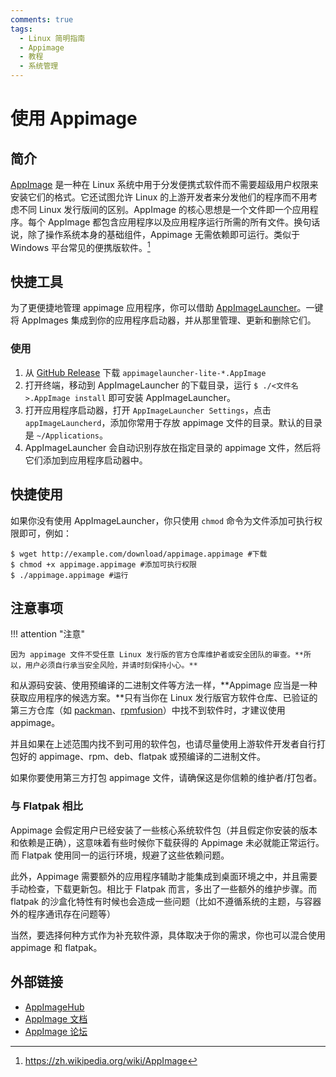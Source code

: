 ```yaml
---
comments: true
tags:
  - Linux 简明指南
  - Appimage
  - 教程
  - 系统管理
---
```


# 使用 Appimage

## 简介

[AppImage](https://appimage.org/) 是一种在 Linux 系统中用于分发便携式软件而不需要超级用户权限来安装它们的格式。它还试图允许 Linux 的上游开发者来分发他们的程序而不用考虑不同 Linux 发行版间的区别。AppImage 的核心思想是一个文件即一个应用程序。每个 AppImage 都包含应用程序以及应用程序运行所需的所有文件。换句话说，除了操作系统本身的基础组件，Appimage 无需依赖即可运行。类似于 Windows 平台常见的便携版软件。[^1]

## 快捷工具

为了更便捷地管理 appimage 应用程序，你可以借助 [AppImageLauncher](https://github.com/TheAssassin/AppImageLauncher)。一键将 AppImages 集成到你的应用程序启动器，并从那里管理、更新和删除它们。

### 使用

1. 从 [GitHub Release](https://github.com/TheAssassin/AppImageLauncher/releases) 下载 `appimagelauncher-lite-*.AppImage` 
2. 打开终端，移动到 AppImageLauncher 的下载目录，运行 `$ ./<文件名>.AppImage install` 即可安装 AppImageLauncher。
3. 打开应用程序启动器，打开 `AppImageLauncher Settings`，点击 `appImageLauncherd`，添加你常用于存放 appimage 文件的目录。默认的目录是 `~/Applications`。
4. AppImageLauncher 会自动识别存放在指定目录的 appimage 文件，然后将它们添加到应用程序启动器中。

## 快捷使用

如果你没有使用 AppImageLauncher，你只使用 `chmod` 命令为文件添加可执行权限即可，例如：

```
$ wget http://example.com/download/appimage.appimage #下载
$ chmod +x appimage.appimage #添加可执行权限
$ ./appimage.appimage #运行
```

## 注意事项

!!! attention "注意"

    因为 appimage 文件不受任意 Linux 发行版的官方仓库维护者或安全团队的审查。**所以，用户必须自行承当安全风险，并请时刻保持小心。**

和从源码安装、使用预编译的二进制文件等方法一样，**Appimage 应当是一种获取应用程序的候选方案。**只有当你在 Linux 发行版官方软件仓库、已验证的第三方仓库（如 [packman](https://zh.opensuse.org/Packman)、[rpmfusion](https://rpmfusion.org/)）中找不到软件时，才建议使用 appimage。

并且如果在上述范围内找不到可用的软件包，也请尽量使用上游软件开发者自行打包好的 appimage、rpm、deb、flatpak 或预编译的二进制文件。

如果你要使用第三方打包 appimage 文件，请确保这是你信赖的维护者/打包者。

### 与 Flatpak 相比

Appimage 会假定用户已经安装了一些核心系统软件包（并且假定你安装的版本和依赖是正确），这意味着有些时候你下载获得的 Appimage 未必就能正常运行。而 Flatpak 使用同一的运行环境，规避了这些依赖问题。

此外，Appimage 需要额外的应用程序辅助才能集成到桌面环境之中，并且需要手动检查，下载更新包。相比于 Flatpak 而言，多出了一些额外的维护步骤。而 flatpak 的沙盒化特性有时候也会造成一些问题（比如不遵循系统的主题，与容器外的程序通讯存在问题等）

当然，要选择何种方式作为补充软件源，具体取决于你的需求，你也可以混合使用 appimage 和 flatpak。

## 外部链接

- [AppImageHub](https://appimage.github.io/)
- [AppImage 文档](https://docs.appimage.org/)
- [AppImage 论坛](https://discourse.appimage.org/)

[^1]: https://zh.wikipedia.org/wiki/AppImage